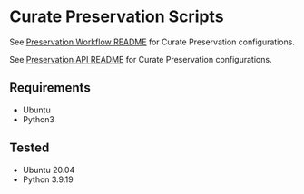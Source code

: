 # Curate Preservation Scripts

See [Preservation Workflow README](preservation/README.md) for Curate Preservation configurations.

See [Preservation API README](api/README.md) for Curate Preservation configurations.

## Requirements
- Ubuntu
- Python3

## Tested
- Ubuntu 20.04
- Python 3.9.19
